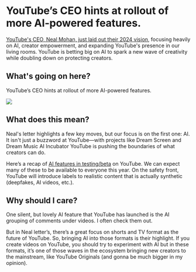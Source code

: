 # YouTube’s CEO hints at rollout of more AI-powered features.

[YouTube's CEO, Neal Mohan, just laid out their 2024 vision](https://blog.youtube/inside-youtube/2024-letter-from-neal/?utm_source=bensbites\&utm_medium=referral\&utm_campaign=youtube-s-ceo-hints-at-rollout-of-more-ai-powered-features), focusing heavily on AI, creator empowerment, and expanding YouTube's presence in our living rooms. YouTube is betting big on AI to spark a new wave of creativity while doubling down on protecting creators.

## What's going on here?

YouTube’s CEO hints at rollout of more AI-powered features.

![](https://media.beehiiv.com/cdn-cgi/image/fit=scale-down,format=auto,onerror=redirect,quality=80/uploads/asset/file/e8bbf2b7-7c6b-4a72-85b7-53d8cabdff35/image.png?t=1707307534)

## What does this mean?

Neal's letter highlights a few key moves, but our focus is on the first one: AI. It isn't just a buzzword at YouTube—with projects like Dream Screen and Dream Music AI Incubator YouTube is pushing the boundaries of what creators can do.

Here’s a recap of [AI features in testing/beta](https://blog.youtube/news-and-events/made-on-youtube-product-and-event-photos/?utm_source=bensbites\&utm_medium=referral\&utm_campaign=youtube-s-ceo-hints-at-rollout-of-more-ai-powered-features) on YouTube. We can expect many of these to be available to everyone this year. On the safety front, YouTube will introduce labels to realistic content that is actually synthetic (deepfakes, AI videos, etc.).

## Why should I care?

One silent, but lovely AI feature that YouTube has launched is the AI grouping of comments under videos. I often check them out.

But in Neal letter’s, there’s a great focus on shorts and TV format as the future of YouTube. So, bringing AI into those formats is their highlight. If you create videos on YouTube, you should try to experiment with AI but in these formats, it’s one of those waves in the ecosystem bringing new creators to the mainstream, like YouTube Originals (and gonna be much bigger in my opinion).
